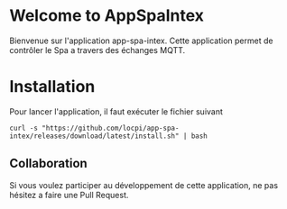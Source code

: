 # Welcome to AppSpaIntex

Bienvenue sur l'application app-spa-intex. Cette application permet de contrôler le Spa a travers des échanges MQTT.


# Installation

Pour lancer l'application, il faut exécuter le fichier suivant 

```
curl -s "https://github.com/locpi/app-spa-intex/releases/download/latest/install.sh" | bash
```


## Collaboration

Si vous voulez participer au développement de cette application, ne pas hésitez a faire une Pull Request.